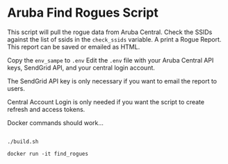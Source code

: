 # Aruba Find Rogues Script

This script will pull the rogue data from Aruba Central. Check the SSIDs against the list of ssids in the `check_ssids` variable. A print a Rogue Report. This report can be saved or emailed as HTML.

Copy the `env_sampe` to `.env`
Edit the `.env` file with your Aruba Central API keys, SendGrid API, and your central login account.

The SendGrid API key is only necessary if you want to email the report to users.

Central Account Login is only needed if you want the script to create refresh and access tokens.

Docker commands should work...

```

./build.sh

docker run -it find_rogues

```
